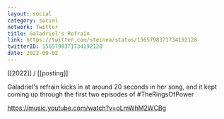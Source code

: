```yaml
---
layout: social
category: social
network: Twitter
title: Galadriel's Refrain
link: https://twitter.com/steinea/status/1565798371734192128
twitterID: 1565798371734192128
date: 2022-09-02
---
```


[[2022]] / [[posting]]

Galadriel's refrain kicks in at around 20 seconds in her song, and it kept coming up through the first two episodes of #TheRingsOfPower

<https://music.youtube.com/watch?v=oLmWhM2WCBg>
